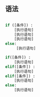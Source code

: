 ## 语法

```python

if ([条件]) :
    [执行语句]
   	[执行语句]
    [执行语句]
else:
     [执行语句]

```







```python
if([条件]) :
    [执行语句]
elif([条件]) :
    [执行语句]
elif([条件]) :
    [执行语句]
else:
    [执行语句]
```

